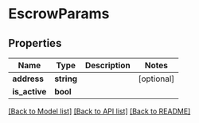 # EscrowParams

## Properties
Name | Type | Description | Notes
------------ | ------------- | ------------- | -------------
**address** | **string** |  | [optional] 
**is_active** | **bool** |  | 

[[Back to Model list]](../README.md#documentation-for-models) [[Back to API list]](../README.md#documentation-for-api-endpoints) [[Back to README]](../README.md)


